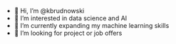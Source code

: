 - 👋 Hi, I’m @kbrudnowski
- 👀 I’m interested in data science and AI 
- 🌱 I’m currently expanding my machine learning skills
- 💞️ I’m looking for project or job offers


<!---
kbrudnowski/kbrudnowski is a ✨ special ✨ repository because its `README.md` (this file) appears on your GitHub profile.
You can click the Preview link to take a look at your changes.
--->
